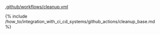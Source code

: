 <div class="details active">
<a href="javascript:void(0)" class="details__summary">.github/workflows/cleanup.yml</a>
<div class="details__content" markdown="1">

{% include /how_to/integration_with_ci_cd_systems/github_actions/cleanup_base.md %}

</div>
</div>
